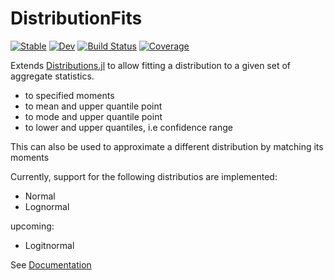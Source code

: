 # DistributionFits

[![Stable](https://img.shields.io/badge/docs-stable-blue.svg)](https://bgctw.github.io/DistributionFits.jl/stable)
[![Dev](https://img.shields.io/badge/docs-dev-blue.svg)](https://bgctw.github.io/DistributionFits.jl/dev)
[![Build Status](https://github.com/bgctw/DistributionFits.jl/workflows/CI/badge.svg)](https://github.com/bgctw/DistributionFits.jl/actions)
[![Coverage](https://codecov.io/gh/bgctw/DistributionFits.jl/branch/main/graph/badge.svg)](https://codecov.io/gh/bgctw/DistributionFits.jl)

Extends [Distributions.jl](https://github.com/JuliaStats/Distributions.jl) 
to allow fitting a distribution to a given set of aggregate statistics.
- to specified moments
- to mean and upper quantile point
- to mode and upper quantile point
- to lower and upper quantiles, i.e confidence range

This can also be used to approximate a different distribution by matching its moments

Currently, support for the following distributios are implemented:
- Normal
- Lognormal

upcoming:
- Logitnormal

See [Documentation](https://bgctw.github.io/DistributionFits.jl/stable)
